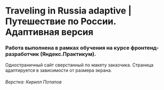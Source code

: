 # Traveling in Russia adaptive | Путешествие по России. Адаптивная версия
### Работа выполнена в рамках обучения на курсе фронтенд-разработчик (Яндекс.Практикум).
Одностраничный сайт сверстанный по макету заказчика. Страница адаптируется в зависимости от размера экрана.

###### Верстка: Кирилл Потапов

